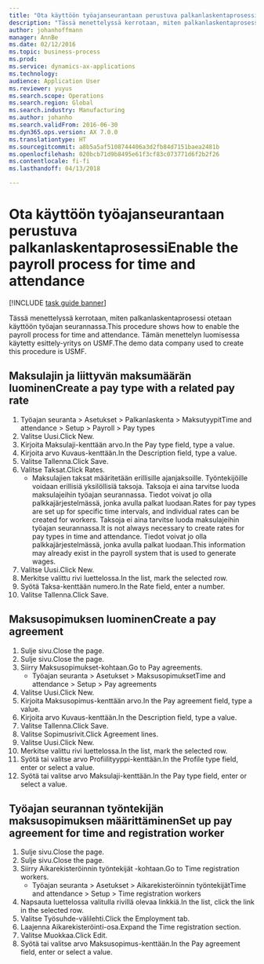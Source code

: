 ```yaml
---
title: "Ota käyttöön työajanseurantaan perustuva palkanlaskentaprosessi"
description: "Tässä menettelyssä kerrotaan, miten palkanlaskentaprosessi otetaan käyttöön työajan seurannassa."
author: johanhoffmann
manager: AnnBe
ms.date: 02/12/2016
ms.topic: business-process
ms.prod: 
ms.service: dynamics-ax-applications
ms.technology: 
audience: Application User
ms.reviewer: yuyus
ms.search.scope: Operations
ms.search.region: Global
ms.search.industry: Manufacturing
ms.author: johanho
ms.search.validFrom: 2016-06-30
ms.dyn365.ops.version: AX 7.0.0
ms.translationtype: HT
ms.sourcegitcommit: a8b5a5af5108744406a3d2fb84d7151baea2481b
ms.openlocfilehash: 020bcb71d9b8495e61f3cf83c073771d6f2b2f26
ms.contentlocale: fi-fi
ms.lasthandoff: 04/13/2018

---
```

# <a name="enable-the-payroll-process-for-time-and-attendance"></a><span data-ttu-id="90f16-103">Ota käyttöön työajanseurantaan perustuva palkanlaskentaprosessi</span><span class="sxs-lookup"><span data-stu-id="90f16-103">Enable the payroll process for time and attendance</span></span>

[!INCLUDE [task guide banner](../../includes/task-guide-banner.md)]

<span data-ttu-id="90f16-104">Tässä menettelyssä kerrotaan, miten palkanlaskentaprosessi otetaan käyttöön työajan seurannassa.</span><span class="sxs-lookup"><span data-stu-id="90f16-104">This procedure shows how to enable the payroll process for time and attendance.</span></span> <span data-ttu-id="90f16-105">Tämän menettelyn luomisessa käytetty esittely-yritys on USMF.</span><span class="sxs-lookup"><span data-stu-id="90f16-105">The demo data company used to create this procedure is USMF.</span></span>


## <a name="create-a-pay-type-with-a-related-pay-rate"></a><span data-ttu-id="90f16-106">Maksulajin ja liittyvän maksumäärän luominen</span><span class="sxs-lookup"><span data-stu-id="90f16-106">Create a pay type with a related pay rate</span></span>
1. <span data-ttu-id="90f16-107">Työajan seuranta > Asetukset > Palkanlaskenta > Maksutyypit</span><span class="sxs-lookup"><span data-stu-id="90f16-107">Time and attendance > Setup > Payroll > Pay types</span></span>
2. <span data-ttu-id="90f16-108">Valitse Uusi.</span><span class="sxs-lookup"><span data-stu-id="90f16-108">Click New.</span></span>
3. <span data-ttu-id="90f16-109">Kirjoita Maksulaji-kenttään arvo.</span><span class="sxs-lookup"><span data-stu-id="90f16-109">In the Pay type field, type a value.</span></span>
4. <span data-ttu-id="90f16-110">Kirjoita arvo Kuvaus-kenttään.</span><span class="sxs-lookup"><span data-stu-id="90f16-110">In the Description field, type a value.</span></span>
5. <span data-ttu-id="90f16-111">Valitse Tallenna.</span><span class="sxs-lookup"><span data-stu-id="90f16-111">Click Save.</span></span>
6. <span data-ttu-id="90f16-112">Valitse Taksat.</span><span class="sxs-lookup"><span data-stu-id="90f16-112">Click Rates.</span></span>
    * <span data-ttu-id="90f16-113">Maksulajien taksat määritetään erillisille ajanjaksoille. Työntekijöille voidaan erillisiä yksilöllisiä taksoja. Taksoja ei aina tarvitse luoda maksulajeihin työajan seurannassa. Tiedot voivat jo olla palkkajärjestelmässä, jonka avulla palkat luodaan.</span><span class="sxs-lookup"><span data-stu-id="90f16-113">Rates for pay types are set up for specific time intervals, and individual rates can be created for workers.</span></span> <span data-ttu-id="90f16-114">Taksoja ei aina tarvitse luoda maksulajeihin työajan seurannassa.</span><span class="sxs-lookup"><span data-stu-id="90f16-114">It is not always necessary to create rates for pay types in time and attendance.</span></span> <span data-ttu-id="90f16-115">Tiedot voivat jo olla palkkajärjestelmässä, jonka avulla palkat luodaan.</span><span class="sxs-lookup"><span data-stu-id="90f16-115">This information may already exist in the payroll system that is used to generate wages.</span></span>  
7. <span data-ttu-id="90f16-116">Valitse Uusi.</span><span class="sxs-lookup"><span data-stu-id="90f16-116">Click New.</span></span>
8. <span data-ttu-id="90f16-117">Merkitse valittu rivi luettelossa.</span><span class="sxs-lookup"><span data-stu-id="90f16-117">In the list, mark the selected row.</span></span>
9. <span data-ttu-id="90f16-118">Syötä Taksa-kenttään numero.</span><span class="sxs-lookup"><span data-stu-id="90f16-118">In the Rate field, enter a number.</span></span>
10. <span data-ttu-id="90f16-119">Valitse Tallenna.</span><span class="sxs-lookup"><span data-stu-id="90f16-119">Click Save.</span></span>

## <a name="create-a-pay-agreement"></a><span data-ttu-id="90f16-120">Maksusopimuksen luominen</span><span class="sxs-lookup"><span data-stu-id="90f16-120">Create a pay agreement</span></span>
1. <span data-ttu-id="90f16-121">Sulje sivu.</span><span class="sxs-lookup"><span data-stu-id="90f16-121">Close the page.</span></span>
2. <span data-ttu-id="90f16-122">Sulje sivu.</span><span class="sxs-lookup"><span data-stu-id="90f16-122">Close the page.</span></span>
3. <span data-ttu-id="90f16-123">Siirry Maksusopimukset-kohtaan.</span><span class="sxs-lookup"><span data-stu-id="90f16-123">Go to Pay agreements.</span></span>
    * <span data-ttu-id="90f16-124">Työajan seuranta > Asetukset > Maksusopimukset</span><span class="sxs-lookup"><span data-stu-id="90f16-124">Time and attendance > Setup > Pay agreements</span></span>  
4. <span data-ttu-id="90f16-125">Valitse Uusi.</span><span class="sxs-lookup"><span data-stu-id="90f16-125">Click New.</span></span>
5. <span data-ttu-id="90f16-126">Kirjoita Maksusopimus-kenttään arvo.</span><span class="sxs-lookup"><span data-stu-id="90f16-126">In the Pay agreement field, type a value.</span></span>
6. <span data-ttu-id="90f16-127">Kirjoita arvo Kuvaus-kenttään.</span><span class="sxs-lookup"><span data-stu-id="90f16-127">In the Description field, type a value.</span></span>
7. <span data-ttu-id="90f16-128">Valitse Tallenna.</span><span class="sxs-lookup"><span data-stu-id="90f16-128">Click Save.</span></span>
8. <span data-ttu-id="90f16-129">Valitse Sopimusrivit.</span><span class="sxs-lookup"><span data-stu-id="90f16-129">Click Agreement lines.</span></span>
9. <span data-ttu-id="90f16-130">Valitse Uusi.</span><span class="sxs-lookup"><span data-stu-id="90f16-130">Click New.</span></span>
10. <span data-ttu-id="90f16-131">Merkitse valittu rivi luettelossa.</span><span class="sxs-lookup"><span data-stu-id="90f16-131">In the list, mark the selected row.</span></span>
11. <span data-ttu-id="90f16-132">Syötä tai valitse arvo Profiilityyppi-kenttään.</span><span class="sxs-lookup"><span data-stu-id="90f16-132">In the Profile type field, enter or select a value.</span></span>
12. <span data-ttu-id="90f16-133">Syötä tai valitse arvo Maksulaji-kenttään.</span><span class="sxs-lookup"><span data-stu-id="90f16-133">In the Pay type field, enter or select a value.</span></span>

## <a name="set-up-pay-agreement-for-time-and-registration-worker"></a><span data-ttu-id="90f16-134">Työajan seurannan työntekijän maksusopimuksen määrittäminen</span><span class="sxs-lookup"><span data-stu-id="90f16-134">Set up pay agreement for time and registration worker</span></span>
1. <span data-ttu-id="90f16-135">Sulje sivu.</span><span class="sxs-lookup"><span data-stu-id="90f16-135">Close the page.</span></span>
2. <span data-ttu-id="90f16-136">Sulje sivu.</span><span class="sxs-lookup"><span data-stu-id="90f16-136">Close the page.</span></span>
3. <span data-ttu-id="90f16-137">Siirry Aikarekisteröinnin työntekijät -kohtaan.</span><span class="sxs-lookup"><span data-stu-id="90f16-137">Go to Time registration workers.</span></span>
    * <span data-ttu-id="90f16-138">Työajan seuranta > Asetukset > Aikarekisteröinnin työntekijät</span><span class="sxs-lookup"><span data-stu-id="90f16-138">Time and attendance > Setup > Time registration workers</span></span>  
4. <span data-ttu-id="90f16-139">Napsauta luettelossa valitulla rivillä olevaa linkkiä.</span><span class="sxs-lookup"><span data-stu-id="90f16-139">In the list, click the link in the selected row.</span></span>
5. <span data-ttu-id="90f16-140">Valitse Työsuhde-välilehti.</span><span class="sxs-lookup"><span data-stu-id="90f16-140">Click the Employment tab.</span></span>
6. <span data-ttu-id="90f16-141">Laajenna Aikarekisteröinti-osa.</span><span class="sxs-lookup"><span data-stu-id="90f16-141">Expand the Time registration section.</span></span>
7. <span data-ttu-id="90f16-142">Valitse Muokkaa.</span><span class="sxs-lookup"><span data-stu-id="90f16-142">Click Edit.</span></span>
8. <span data-ttu-id="90f16-143">Syötä tai valitse arvo Maksusopimus-kenttään.</span><span class="sxs-lookup"><span data-stu-id="90f16-143">In the Pay agreement field, enter or select a value.</span></span>

